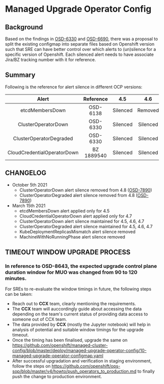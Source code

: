 # Managed Upgrade Operator Config

## Background

Based on the findings in [OSD-6330](https://issues.redhat.com/browse/OSD-6330) and [OSD-6690](https://issues.redhat.com/browse/OSD-6690), there was a proposal to split the existing configmap into separate files based on Openshift version such that SRE can have better control over which alerts to (un)silence for a specific version of Openshift. Each silenced alert needs to have associate Jira/BZ tracking number with it for reference.

## Summary

Following is the reference for alert silence in different OCP versions:

|      Alert      | Reference |       4.5     | 4.6    | 4.7 | 4.8 |
| :-------------: |:---------:|:-------------:| :-----:|:----:|:---:|
| etcdMembersDown |  OSD-6138 | Silenced | Removed | Removed | Removed |
| ClusterOperatorDown | OSD-6330 | Silenced | Silenced | Silenced | Removed|
| ClusterOperatorDegraded | OSD-6330 | Silenced | Silenced | Silenced | Removed|
| CloudCredentialOperatorDown | BZ 1889540 | Silenced | Silenced | Removed | Removed |

## CHANGELOG
* October 5th 2021
    * ClusterOperatorDown alert silence removed from 4.8 ([OSD-7890](https://issues.redhat.com/browse/OSD-7890))
    * ClusterOperatorDegraded alert silence removed from 4.8 ([OSD-7890](https://issues.redhat.com/browse/OSD-7890))
* March 15th 2021
    * etcdMembersDown alert applied only for 4.5
    * CloudCredentialOperatorDown alert applied only for 4.7
    * ClusterOperatorDown alert silence maintained for 4.5, 4.6, 4.7
    * ClusterOperatorDegraded alert silence maintained for 4.5, 4.6, 4.7
    * KubeDeploymentReplicasMismatch alert silence removed
    * MachineWithNoRunningPhase alert silence removed

## TIMEOUT WINDOW UPGRADE PROCESS
### In reference to OSD-8643, the expected upgrade control plane duration window for MUO was changed from 90 to 120 minutes.
For SREs to re-evaluate the window timings in future, the following steps can be taken:
 * Reach out to **CCX** team, clearly mentioning the requirements.
 * The **CCX** team will auccordingly guide about accessing the data depending on the team's current status of providing data access to   someone out of CCX team.
 * The data provided by **CCX** (mostly the Jupyter notebook) will help in analysis of potential and suitable window timings for the upgrade timeout.
 * Once the timing has been finalised, upgrade the same on https://github.com/openshift/managed-cluster-config/blob/master/deploy/managed-upgrade-operator-config/10-managed-upgrade-operator-configmap.yaml
 * After successful upgradation and verification in staging environment, follow the steps on https://github.com/openshift/ops-sop/blob/master/v4/howto/push_operators_to_production.md to finally push the change to production environment.
